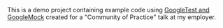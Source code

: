 This is a demo project containing example code using [GoogleTest and GoogleMock](https://github.com/google/googletest) created for a "Community of Practice" talk at my employer.
